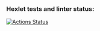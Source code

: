 ### Hexlet tests and linter status:
[![Actions Status](https://github.com/StasyMo/python-project-lvl1/workflows/hexlet-check/badge.svg)](https://github.com/StasyMo/python-project-lvl1/actions)